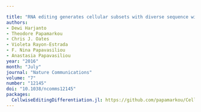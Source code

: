 ```yaml
---

title: "RNA editing generates cellular subsets with diverse sequence within populations"
authors:
- Dewi Harjanto
- Theodore Papamarkou
- Chris J. Oates
- Violeta Rayon-Estrada
- F. Nina Papavasiliou
- Anastasia Papavasiliou
year: "2016"
month: "July"
journal: "Nature Communications"
volume: "7"
number: "12145"
doi: "10.1038/ncomms12145"
packages:
  CellwiseEditingDifferentiation.jl: https://github.com/papamarkou/CellwiseEditingDifferentiation.jl
---
```

